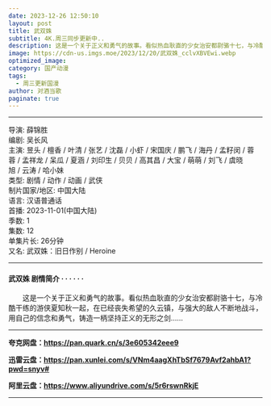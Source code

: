 ```yaml
---
date: 2023-12-26 12:50:10
layout: post
title: 武双姝
subtitle: 4K.周三同步更新中..
description: 这是一个关于正义和勇气的故事。看似热血耿直的少女治安都尉骆十七，与冷酷干练的游侠夏知秋一起，在已经丧失希望的久云镇，与强大的敌人不断地战斗，用自己的信念和勇气，铸造一柄坚持正义的无形之剑...
image: https://cdn-us.imgs.moe/2023/12/20/武双姝_cclvXBVEwi.webp
optimized_image: 
category: 国产动漫
tags:
  - 周三更新国漫
author: 对酒当歌
paginate: true
---
```


---

导演: 薛锦胜  
编剧: 吴长风  
主演: 昱头 / 檀香 / 叶清 / 张艺 / 沈磊 / 小虾 / 宋国庆 / 鹏飞 / 海丹 / 孟籽闵 / 蓉蓉 / 孟祥龙 / 呆瓜 / 夏涵 / 刘印生 / 贝贝 / 高其昌 / 大宝 / 萌萌 / 刘飞 / 虞晓旭 / 云涛 / 哈小妹  
类型: 剧情 / 动作 / 动画 / 武侠  
制片国家/地区: 中国大陆  
语言: 汉语普通话  
首播: 2023-11-01(中国大陆)  
季数: 1  
集数: 12  
单集片长: 26分钟  
又名: 武双姝：旧日作别 / Heroine  

---

#### 武双姝 剧情简介 · · · · · ·

　　这是一个关于正义和勇气的故事。看似热血耿直的少女治安都尉骆十七，与冷酷干练的游侠夏知秋一起，在已经丧失希望的久云镇，与强大的敌人不断地战斗，用自己的信念和勇气，铸造一柄坚持正义的无形之剑……

---

**夸克网盘：<https://pan.quark.cn/s/3e605342eee9>**

**迅雷云盘：<https://pan.xunlei.com/s/VNm4aagXhTbSf7679Avf2ahbA1?pwd=snyv#>**

**阿里云盘：<https://www.aliyundrive.com/s/5r6rswnRkjE>**

---
